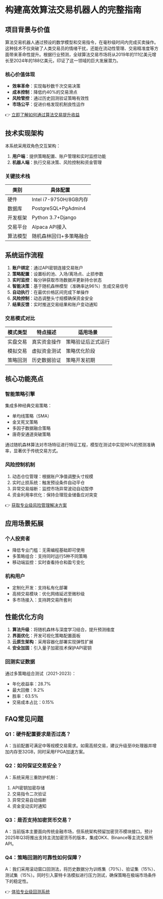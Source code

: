# 构建高效算法交易机器人的完整指南

## 项目背景与价值
算法交易机器人通过预设的数学模型和交易指令，在毫秒级时间内完成买卖操作。这种技术不仅突破了人类交易员的情绪干扰，还能在流动性管理、交易精准度等方面带来革命性提升。根据行业预测，全球算法交易市场将从2019年的111亿美元增长至2024年的188亿美元，印证了这一领域的巨大发展潜力。

### 核心价值体现
- **效率革命**：实现每秒数千次交易决策
- **成本控制**：降低约40%的交易滑点
- **风险管控**：通过历史回测验证策略有效性
- **市场公平**：促进价格发现机制良性运作

👉 [立即了解如何通过算法交易提升收益](https://bit.ly/okx_welcome)

## 技术实现架构
本系统采用双角色交互架构：
1. **用户端**：提供策略配置、账户管理和实时监控功能
2. **机器人端**：执行交易决策、风险控制和资金管理

### 关键技术栈
| 类别       | 具体配置                     |
|------------|------------------------------|
| 硬件       | Intel i7-9750H/8GB内存       |
| 数据库     | PostgreSQL+PgAdmin4          |
| 开发框架   | Python 3.7+Django            |
| 交易平台   | Alpaca API接入               |
| 算法模型   | 随机森林回归+多策略融合      |

## 系统运作流程
1. **账户绑定**：通过API密钥连接交易账户
2. **策略配置**：设置标的池、入场/离场点、止损参数
3. **实时监控**：每分钟获取市场数据并更新持仓状态
4. **智能决策**：基于随机森林模型（准确率达96%）生成交易信号
5. **自动执行**：在最优价格区间完成下单操作
6. **风险控制**：动态调整头寸规模确保资金安全
7. **结果反馈**：实时推送交易结果和账户变动通知

### 交易模式对比
| 模式类型     | 特点描述                  | 适用场景               |
|--------------|---------------------------|------------------------|
| 实盘交易     | 真实资金操作              | 策略验证后正式运行     |
| 模拟交易     | 虚拟资金测试              | 策略优化阶段           |
| 策略回测     | 历史数据验证              | 策略开发初期           |

## 核心功能亮点
### 智能策略引擎
集成多种经典交易策略：
- 单均线策略（SMA）
- 金叉死叉策略
- 多因子数据融合策略
- 唐奇安通道突破策略

通过随机森林算法对市场特征进行特征工程，模型在测试中实现96%的预测准确率，显著优于传统交易方式。

### 风险控制机制
1. 动态仓位管理：根据账户净值调整头寸规模
2. 实时止损系统：触发预设条件自动平仓
3. 异常交易熔断：监控市场异常波动自动暂停
4. 资金利用率优化：保持合理现金储备应对突变

👉 [获取专业级风险管理解决方案](https://bit.ly/okx_welcome)

## 应用场景拓展
### 个人投资者
- 降低专业门槛：无需编程基础即可使用
- 多策略组合：支持同时运行5种不同策略
- 移动端监控：实时查看持仓和盈亏变化

### 机构用户
- 定制化开发：支持私有化部署
- 高频交易模块：优化网络延迟至微秒级
- 多市场接入：支持跨交易所套利

## 性能优化方向
1. **算法升级**：将随机森林与深度学习结合，提升预测维度
2. **界面优化**：开发可视化策略配置面板
3. **云原生架构**：采用容器化部署实现弹性扩展
4. **安全加固**：引入量子加密技术保护API密钥

### 回测实证数据
通过多策略组合测试（2021-2023）：
- 年化收益率：28.7%
- 最大回撤：9.2%
- 胜率：63.5%
- 交易成本占比：0.15%

## FAQ常见问题
### Q1：硬件配置要求是否过高？
A：当前配置可满足中等规模交易需求。如需高频交易，建议升级至i9处理器并增加内存至32GB，同时采用FPGA加速方案。

### Q2：如何保证交易安全？
A：系统采用三重防护机制：
1. API密钥加密存储
2. 交易指令二次验证
3. 异常交易自动熔断
4. 资金变动实时通知

### Q3：是否支持加密货币交易？
A：当前版本主要面向传统金融市场，但系统架构预留加密货币模块接口。预计2025年Q3将推出支持主流加密货币的版本，集成OKX、Binance等主流交易所API。

### Q4：策略回测的可靠性如何保障？
A：我们采用滚动窗口回测法，将历史数据分为训练集（70%）、验证集（15%）、测试集（15%）。同时引入蒙特卡洛模拟进行压力测试，确保策略在极端市场条件下的稳定性。

👉 [体验专业级回测系统](https://bit.ly/okx_welcome)